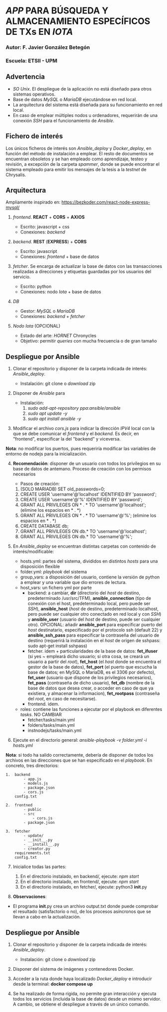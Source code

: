 # *APP* PARA BÚSQUEDA Y ALMACENAMIENTO ESPECÍFICOS DE TXs EN *IOTA*

### Autor: F. Javier González Betegón
### Escuela: ETSII - UPM

## **Advertencia**
* *SO Unix*. El despliegue de la aplicación no está diseñado para otros sistemas operativos. 
* Base de datos *MySQL* o *MariaDB* ejecutándose en red local.
* La arquitectura del sistema está diseñada para su funcionamiento en red local.
* En caso de emplear múltiples nodos u ordenadores, requerirán de una conexión *SSH* para el funcionamiento de *Ansible*.

## **Fichero de interés**
Los únicos ficheros de interés son *Ansible_deploy* y *Docker_deploy*, en función del método de instalación a emplear.
El resto de documentos se encuentran obsoletos y se han empleado como aprendizaje, testeo y revisión, a excepción de la carpeta *spammer*, donde se puede encontrar el sistema empleado para emitir los mensajes de la tesis a la *testnet* de Chrysalis.

## **Arquitectura**
Ampliamente inspirado en: https://bezkoder.com/react-node-express-mysql/

1. *frontend*. **REACT** + **CORS** + **AXIOS**
    - Escrito: javascript + css
    - Conexiones: *backend*

2. *backend*. **REST** (**EXPRESS**) + **CORS**
    - Escrito: javascript
    - Conexiones: *frontend* + base de datos

3. *fetcher*. Se encarga de actualizar la base de datos con las transacciones realizadas a direcciones y etiquetas guardadas por los usuarios del servicio.
    - Escrito: python
    - Conexiones: nodo *Iota* + base de datos

4. *DB*
    - Gestor: *MySQL* o *MariaDB*
    - Conexiones: *backend* + *fetcher*

5. *Nodo Iota* (OPCIONAL)
    - Estado del arte: *HORNET* Chronycles
    - Objetivo: permitir *queries* con mucha frecuencia o de gran tamaño


## **Despliegue por Ansible**

1. Clonar el repositorio y disponer de la carpeta indicada de interés: *Ansible_deploy*.
    - Instalación: git clone o *download* zip

2. Disponer de *Ansible* para
    - Instalación: 
        1. *sudo add-apt-repository ppa:ansible/ansible*
        2. *sudo apt update -y*
        3. *sudo apt install ansible -y*

3. Modificar el archivo *cors.js* para indicar la dirección *IPV4* local con la que se debe comunicar el *frontend* y el *backend*. Es decir, en "frontend", especificar la del "backend" y viceversa.

**Nota**: no modificar los puertos, pues requeriría modificar las variables de entorno de nodejs para la inicialización.

4. **Recomendación**: disponer de un usuario con todos los privilegios en su base de datos de antemano. Proceso de creación con los permisos necesarios
    - Pasos de creación:
    1. (SOLO MARIADB) SET old_passwords=0;
    2. CREATE USER 'username'@'localhost' IDENTIFIED BY 'password';
    3. CREATE USER 'username'@'%' IDENTIFIED BY 'password';
    4. GRANT ALL PRIVILEGES ON * . * TO 'username'@'localhost'; (elimine los espacios en * . *)
    5. GRANT ALL PRIVILEGES ON * . * TO 'username'@'%'; (elimine los espacios en * . *)
    6. CREATE DATABASE db;
    7. GRANT ALL PRIVILEGES ON db.* TO 'username'@'localhost';
    8. GRANT ALL PRIVILEGES ON db.* TO 'username'@'%';

5. En *Ansible_deploy* se encuentran distintas carpetas con contenido de interés/modificable:
 
    - hosts.yml: partes del sistema, divididos en distintos *hosts* para una disposición flexible
    - folder.yml: *playbook* del sistema
    - group_vars: a disposición del usuario, contiene la versión de python a emplear y una variable que dio errores de lectura.
    - host_vars: un fichero yml por parte
        - backend: a cambiar, **dir** (directorio del *host* de destino, predeterminado /usr/src/TFM), **ansible_connection** (tipo de conexión con el host, predeterminado local, pero puede ser *SSH*), **ansible_host** (*host* de destino, predeterminado localhost, pero puede ser cualquier otro conectado en red local y con *SSH*) y **ansible_user** (usuario del *host* de destino, puede ser cualquier otro). OPCIONAL: añadir **ansible_port** para especificar puerto del *host* destinatario, especificado por el protocolo ssh (default 22) y **ansible_ssh_pass** para especificar la contraseña del usuario de destino (requerirá la instalación en el *host* de origen de sshpass: sudo apt-get install sshpass)
        - fetcher. idem + particularidades de la base de datos: **fet_ifuser** (si yes ~ empleará dicho usuario; si otra cosa, se creará un usuario a partir del *root*), **fet_host** (el *host* donde se encuentra el gestor de la base de datos), **fet_port** (el puerto que escucha la base de datos; en MySQL o MariaDB, es el 3306 por defecto), **fet_user** (usuario que dispone de los privilegios necesarios), **fet_pass** (contraseña de dicho usuario), **fet_db** (nombre de la base de datos que desea crear, o acceder en caso de que ya existiera, y almacenar la informacion), **fet_rootpass** (contraseña del *root*, en caso de necesitarse).
        - frontend. idem.
    - roles: contiene las funciones a ejecutar por el playbook en diferentes *tasks*. NO CAMBIAR
        - fetcher/tasks/main.yml
        - folders/tasks/main.yml
        - instnodejs/tasks/main.yml

6. Ejecute en el directorio general: *ansible-playbook -v folder.yml -i hosts.yml*

**Nota**: si todo ha salido correctamente, debería de disponer de todos los archivos en las direcciones que se han especificado en el *playbook*. En concreto, tres directorios:

    1.  backend
            - app.js
            - models.js
            - package.json
            - cors.js
        config.txt

    2.  frontned
            - public
            - src
                - cors.js
            - package.json

    3.  fetcher
            - update/
            - __init__.py
            - __install__.py
            - creator.py
        requirements.txt
        config.txt


7. Inicialice todas las partes:
    1. En el directorio instalado, en backend/, ejecute: *npm start*
    2. En el directorio instalado, en frontend/, ejecute: *npm start*
    4. En el directorio instalado, en fetcher/, ejecute: python3 __init__.py

8. **Observaciones**:
- El programa __init__.py crea un archivo output.txt donde puede comprobar el resultado (satisfactorio o no), de los procesos asíncronos que se llevan a cabo en la actualización.

## **Despliegue por Ansible**

1. Clonar el repositorio y disponer de la carpeta indicada de interés: *Ansible_deploy*.
    - Instalación: git clone o *download* zip

2. Disponer del sistema de imágenes y contenedores Docker. 

3. Acceder a la ruta donde haya localizado *Docker_deploy* e introducir desde la terminal:
    **docker compose up**

4. Se ha realizado de forma rígida, no permite gran interacción y ejecuta todos los servicios (incluida la base de datos) desde un mismo servidor. A cambio, se obtiene el despliegue a través de un único comando.